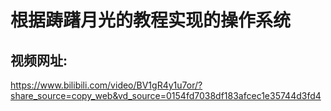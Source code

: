 # 根据踌躇月光的教程实现的操作系统
##  视频网址:
https://www.bilibili.com/video/BV1gR4y1u7or/?share_source=copy_web&vd_source=0154fd7038df183afcec1e35744d3fd4